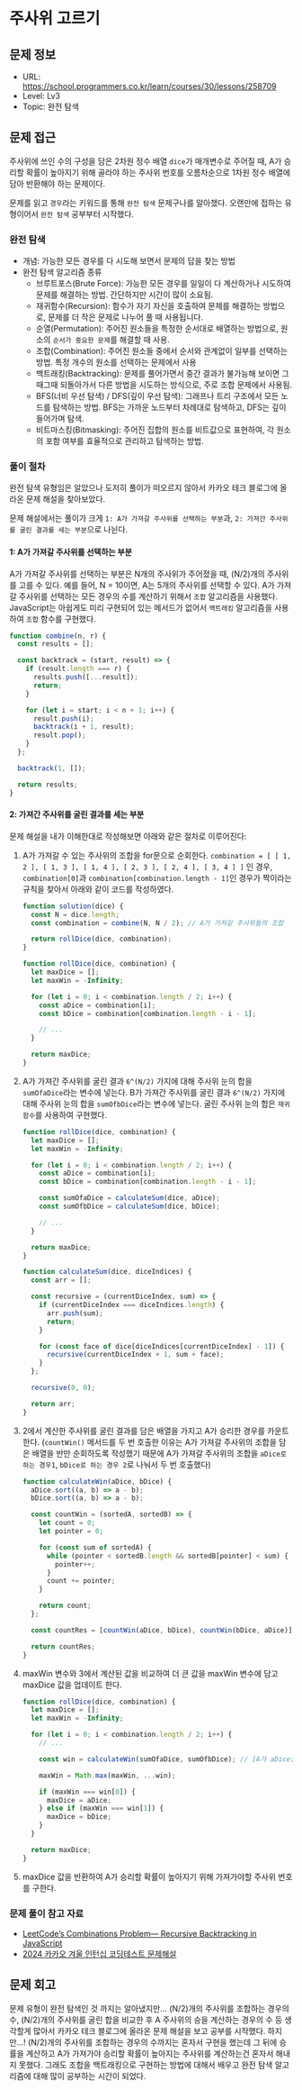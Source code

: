 # 주사위 고르기

## 문제 정보

- URL: https://school.programmers.co.kr/learn/courses/30/lessons/258709
- Level: Lv3
- Topic: 완전 탐색

## 문제 접근

주사위에 쓰인 수의 구성을 담은 2차원 정수 배열 `dice`가 매개변수로 주어질 때, A가 승리할 확률이 높아지기 위해 골라야 하는 주사위 번호를 오름차순으로 1차원 정수 배열에 담아 반환해야 하는 문제이다.

문제를 읽고 `경우`라는 키워드를 통해 `완전 탐색` 문제구나를 알아챘다. 오랜만에 접하는 유형이어서 `완전 탐색` 공부부터 시작했다.

### 완전 탐색

- 개념: 가능한 모든 경우를 다 시도해 보면서 문제의 답을 찾는 방법
- 완전 탐색 알고리즘 종류
  - 브루트포스(Brute Force): 가능한 모든 경우를 일일이 다 계산하거나 시도하여 문제를 해결하는 방법. 간단하지만 시간이 많이 소요됨.
  - 재귀함수(Recursion): 함수가 자기 자신을 호출하여 문제를 해결하는 방법으로, 문제를 더 작은 문제로 나누어 풀 때 사용됩니다.
  - 순열(Permutation): 주어진 원소들을 특정한 순서대로 배열하는 방법으로, 원소의 `순서가 중요한 문제`를 해결할 때 사용.
  - 조합(Combination): 주어진 원소들 중에서 순서와 관계없이 일부를 선택하는 방법. 특정 개수의 원소를 선택하는 문제에서 사용
  - 백트래킹(Backtracking): 문제를 풀어가면서 중간 결과가 불가능해 보이면 그때그때 되돌아가서 다른 방법을 시도하는 방식으로, 주로 조합 문제에서 사용됨.
  - BFS(너비 우선 탐색) / DFS(깊이 우선 탐색): 그래프나 트리 구조에서 모든 노드를 탐색하는 방법. BFS는 가까운 노드부터 차례대로 탐색하고, DFS는 깊이 들어가며 탐색.
  - 비트마스킹(Bitmasking): 주어진 집합의 원소를 비트값으로 표현하여, 각 원소의 포함 여부를 효율적으로 관리하고 탐색하는 방법.

### 풀이 절차

완전 탐색 유형임은 알았으나 도저히 풀이가 떠오르지 않아서 카카오 테크 블로그에 올라온 문제 해설을 찾아보았다.

문제 해설에서는 풀이가 크게 `1: A가 가져갈 주사위를 선택하는 부분`과, `2: 가져간 주사위를 굴린 결과를 세는 부분`으로 나뉜다.

#### 1: A가 가져갈 주사위를 선택하는 부분

A가 가져갈 주사위를 선택하는 부분은 N개의 주사위가 주어졌을 때, (N/2)개의 주사위를 고를 수 있다. 예를 들어, N = 10이면, A는 5개의 주사위를 선택할 수 있다. A가 가져갈 주사위를 선택하는 모든 경우의 수를 계산하기 위해서 `조합` 알고리즘을 사용했다. JavaScript는 아쉽게도 미리 구현되어 있는 메서드가 없어서 `백트래킹` 알고리즘을 사용하여 `조합` 함수를 구현했다.

```javascript
function combine(n, r) {
  const results = [];

  const backtrack = (start, result) => {
    if (result.length === r) {
      results.push([...result]);
      return;
    }

    for (let i = start; i < n + 1; i++) {
      result.push(i);
      backtrack(i + 1, result);
      result.pop();
    }
  };

  backtrack(1, []);

  return results;
}
```

#### 2: 가져간 주사위를 굴린 결과를 세는 부분

문제 해설을 내가 이해한대로 작성해보면 아래와 같은 절차로 이루어진다:

1. A가 가져갈 수 있는 주사위의 조합을 for문으로 순회한다. `combination = [ [ 1, 2 ], [ 1, 3 ], [ 1, 4 ], [ 2, 3 ], [ 2, 4 ], [ 3, 4 ] ]` 인 경우, `combination[0]`과 `combination[combination.length - 1]`인 경우가 짝이라는 규칙을 찾아서 아래와 같이 코드를 작성하였다.

   ```javascript
   function solution(dice) {
     const N = dice.length;
     const combination = combine(N, N / 2); // A가 가져갈 주사위들의 조합

     return rollDice(dice, combination);
   }

   function rollDice(dice, combination) {
     let maxDice = [];
     let maxWin = -Infinity;

     for (let i = 0; i < combination.length / 2; i++) {
       const aDice = combination[i];
       const bDice = combination[combination.length - i - 1];

       // ...
     }

     return maxDice;
   }
   ```

2. A가 가져간 주사위를 굴린 결과 `6^(N/2)` 가지에 대해 주사위 눈의 합을 `sumOfaDice`라는 변수에 넣는다. B가 가져간 주사위를 굴린 결과 `6^(N/2)` 가지에 대해 주사위 눈의 합을 `sumOfbDice`라는 변수에 넣는다. 굴린 주사위 눈의 합은 `재귀함수`를 사용하여 구현했다.

   ```javascript
   function rollDice(dice, combination) {
     let maxDice = [];
     let maxWin = -Infinity;

     for (let i = 0; i < combination.length / 2; i++) {
       const aDice = combination[i];
       const bDice = combination[combination.length - i - 1];

       const sumOfaDice = calculateSum(dice, aDice);
       const sumOfbDice = calculateSum(dice, bDice);

       // ...
     }

     return maxDice;
   }

   function calculateSum(dice, diceIndices) {
     const arr = [];

     const recursive = (currentDiceIndex, sum) => {
       if (currentDiceIndex === diceIndices.length) {
         arr.push(sum);
         return;
       }

       for (const face of dice[diceIndices[currentDiceIndex] - 1]) {
         recursive(currentDiceIndex + 1, sum + face);
       }
     };

     recursive(0, 0);

     return arr;
   }
   ```

3. 2에서 계산한 주사위를 굴린 결과를 담은 배열을 가지고 A가 승리한 경우를 카운트한다. (`countWin()` 메서드를 두 번 호출한 이유는 A가 가져갈 주사위의 조합을 담은 배열을 반만 순회하도록 작성했기 때문에 A가 가져갈 주사위의 조합을 `aDice로 하는 경우1`, `bDice로 하는 경우 2`로 나눠서 두 번 호출했다)

   ```javascript
   function calculateWin(aDice, bDice) {
     aDice.sort((a, b) => a - b);
     bDice.sort((a, b) => a - b);

     const countWin = (sortedA, sortedB) => {
       let count = 0;
       let pointer = 0;

       for (const sum of sortedA) {
         while (pointer < sortedB.length && sortedB[pointer] < sum) {
           pointer++;
         }
         count += pointer;
       }

       return count;
     };

     const countRes = [countWin(aDice, bDice), countWin(bDice, aDice)];

     return countRes;
   }
   ```

4. maxWin 변수와 3에서 계산된 값을 비교하여 더 큰 값을 maxWin 변수에 담고 maxDice 값을 업데이트 한다.

   ```javascript
   function rollDice(dice, combination) {
     let maxDice = [];
     let maxWin = -Infinity;

     for (let i = 0; i < combination.length / 2; i++) {
       // ...

       const win = calculateWin(sumOfaDice, sumOfbDice); // [A가 aDice를 가져가서 승리한 경우, A가 bDice를 가져가서 승리한 경우]

       maxWin = Math.max(maxWin, ...win);

       if (maxWin === win[0]) {
         maxDice = aDice;
       } else if (maxWin === win[1]) {
         maxDice = bDice;
       }
     }

     return maxDice;
   }
   ```

5. maxDice 값을 반환하여 A가 승리할 확률이 높아지기 위해 가져가야할 주사위 번호를 구한다.

### 문제 풀이 참고 자료

- [LeetCode’s Combinations Problem— Recursive Backtracking in JavaScript](https://javascript.plainenglish.io/combinations-recursive-backtracking-in-javascript-e784cfb8e73d)
- [2024 카카오 겨울 인턴십 코딩테스트 문제해설](https://tech.kakao.com/posts/610)

## 문제 회고

문제 유형이 완전 탐색인 것 까지는 알아냈지만... (N/2)개의 주사위를 조합하는 경우의 수, (N/2)개의 주사위를 굴린 합을 비교한 후 A 주사위의 승을 계산하는 경우의 수 등 생각할게 많아서 카카오 테크 블로그에 올라온 문제 해설을 보고 공부를 시작했다. 하지만...! (N/2)개의 주사위를 조합하는 경우의 수까지는 혼자서 구현을 했는데 그 뒤에 승률을 계산하고 A가 가져가야 승리할 확률이 높아지는 주사위를 계산하는건 혼자서 해내지 못했다. 그래도 조합을 백트래킹으로 구현하는 방법에 대해서 배우고 완전 탐색 알고리즘에 대해 많이 공부하는 시간이 되었다.
